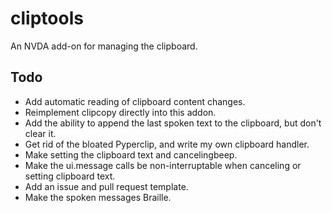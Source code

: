 # cliptools

An NVDA add-on for managing the clipboard.

## Todo

* Add automatic reading of clipboard content changes.
* Reimplement clipcopy directly into this addon.
* Add the ability to append the last spoken text to the clipboard, but don't clear it.
* Get rid of the bloated Pyperclip, and write my own clipboard handler.
* Make setting the clipboard text and cancelingbeep.
* Make the ui.message calls be non-interruptable when canceling or setting clipboard text.
* Add an issue and pull request template.
* Make the spoken messages Braille.
